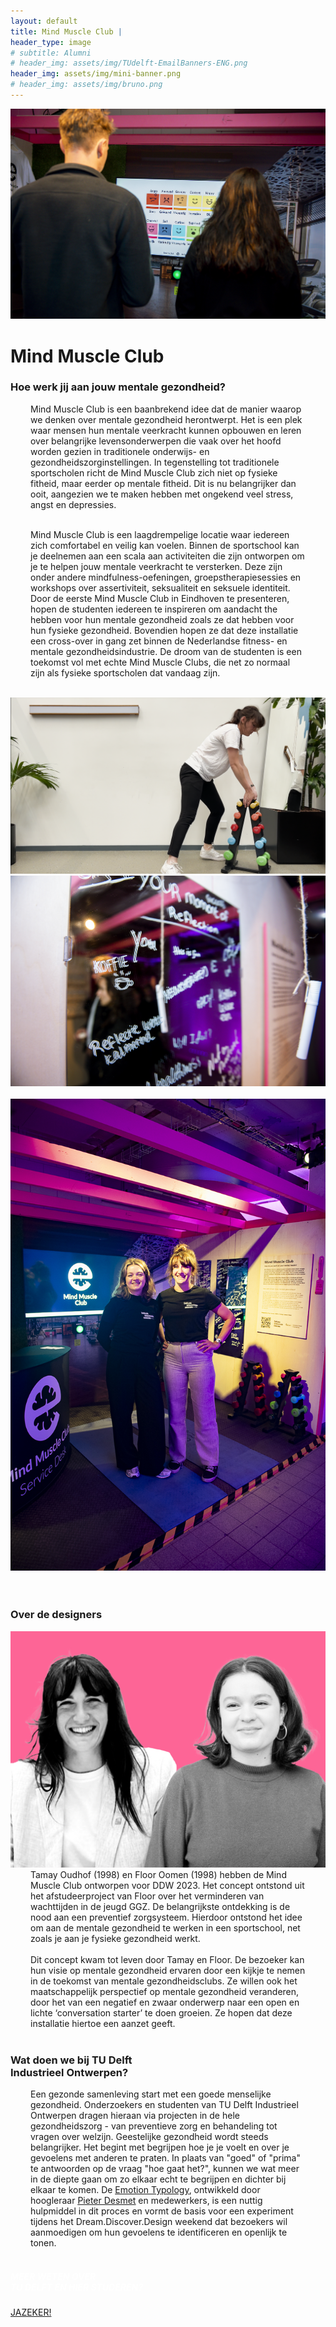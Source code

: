 ```yaml
---
layout: default
title: Mind Muscle Club |
header_type: image
# subtitle: Alumni
# header_img: assets/img/TUdelft-EmailBanners-ENG.png
header_img: assets/img/mini-banner.png
# header_img: assets/img/bruno.png
---
```


<!-- <img src="/assets/img/mini-banner.png" alt="Card image cap"> -->
<a href="/assets/img/Per project compressed/Mind Muscle - Top.jpg" target="_blank"><img src="/assets/img/Per project compressed/Mind Muscle - Top.jpg" alt="Card image cap"
class="main-image"></a>
<br> 


<!-- ## Title 1 -->
<div class="card muscle-card shadow">
<div class="card-body">
<h1 class="card-title text-center NeueMachina-project">Mind Muscle Club</h1>
<h3 class="text-center NeueMachina-h4">Hoe werk jij aan jouw mentale gezondheid?</h3>
  <div class="card-body text-center card-text" style="margin-left: 2rem;margin-right: 2rem;">
Mind Muscle Club is een baanbrekend idee dat de manier waarop we denken over mentale gezondheid
herontwerpt. Het is een plek waar mensen hun mentale veerkracht kunnen opbouwen en leren over
belangrijke levensonderwerpen die vaak over het hoofd worden gezien in traditionele onderwijs- en
gezondheidszorginstellingen. In tegenstelling tot traditionele sportscholen richt de Mind Muscle Club zich
niet op fysieke fitheid, maar eerder op mentale fitheid. Dit is nu belangrijker dan ooit, aangezien we te
maken hebben met ongekend veel stress, angst en depressies.<br>
<br>

Mind Muscle Club is een laagdrempelige locatie waar iedereen zich comfortabel en veilig kan voelen.
Binnen de sportschool kan je deelnemen aan een scala aan activiteiten die zijn ontworpen om je te
helpen jouw mentale veerkracht te versterken. Deze zijn onder andere mindfulness-oefeningen,
groepstherapiesessies en workshops over assertiviteit, seksualiteit en seksuele identiteit. Door de eerste
Mind Muscle Club in Eindhoven te presenteren, hopen de studenten iedereen te inspireren om aandacht
the hebben voor hun mentale gezondheid zoals ze dat hebben voor hun fysieke gezondheid. Bovendien
hopen ze dat deze installatie een cross-over in gang zet binnen de Nederlandse fitness- en mentale
gezondheidsindustrie. De droom van de studenten is een toekomst vol met echte Mind Muscle Clubs, die
net zo normaal zijn als fysieke sportscholen dat vandaag zijn.
  </div>
</div>
</div>
<br>
<div class="container">
  <div class="row">
    <div class="col-sm">
      <a href="/assets/img/Per project compressed/Mind Muscle - 2.png" target="_blank"><img src="/assets/img/Per project compressed/Mind Muscle - 2.png" alt="Card image cap"></a>
    </div>
    <div class="col-sm">
      <a href="/assets/img/Per project compressed/Mind Muscle - 3.jpg" target="_blank"><img src="/assets/img/Per project compressed/Mind Muscle - 3.jpg" alt="Card image cap"></a>
    </div>
  </div><br>
  <div class="row">
    <div class="col-sm">
      <a href="/assets/img/Per project compressed/Mind Muscle - 1.jpg" target="_blank"><img src="/assets/img/Per project compressed/Mind Muscle - 1.jpg" alt="Card image cap"></a>
    </div>
  </div>
  <br>
</div>
<br>
<!-- ## Title 2 -->
<div class="card white-card shadow">
<div class="card-body">
<h3 class="card-title text-center NeueMachina-h3">Over de designers</h3>
<img src="/assets/img/07MIndMuscleClub/MindMuscleClub-ProfileImage.jpg" alt="Card image cap">
  <div class="card-body text-center card-text" style="margin-left: 2rem;margin-right: 2rem;">
Tamay Oudhof (1998) en Floor Oomen (1998) hebben de Mind Muscle Club ontworpen voor DDW 2023.
Het concept ontstond uit het afstudeerproject van Floor over het verminderen van wachttijden in de jeugd
GGZ. De belangrijkste ontdekking is de nood aan een preventief zorgsysteem. Hierdoor ontstond het idee
om aan de mentale gezondheid te werken in een sportschool, net zoals je aan je fysieke gezondheid
werkt.<br><br>
Dit concept kwam tot leven door Tamay en Floor. De bezoeker kan hun visie op mentale gezondheid
ervaren door een kijkje te nemen in de toekomst van mentale gezondheidsclubs. Ze willen ook het
maatschappelijk perspectief op mentale gezondheid veranderen, door het van een negatief en zwaar
onderwerp naar een open en lichte ‘conversation starter’ te doen groeien. Ze hopen dat deze installatie
hiertoe een aanzet geeft.
  </div>
</div>
</div>
<br>
<!-- ## Title 3   -->
<div class="card white-card shadow">
<div class="card-body">
<h3 class="card-title text-center NeueMachina-h3">Wat doen we bij TU Delft<br> Industrieel Ontwerpen?</h3>
  <div class="card-body text-center card-text" style="margin-left: 2rem;margin-right: 2rem;">
Een gezonde samenleving start met een goede menselijke gezondheid. Onderzoekers en
studenten van TU Delft Industrieel Ontwerpen dragen hieraan via projecten in de hele
gezondheidszorg - van preventieve zorg en behandeling tot vragen over welzijn.
Geestelijke gezondheid wordt steeds belangrijker. Het begint met begrijpen hoe je je voelt en
over je gevoelens met anderen te praten. In plaats van "goed" of "prima" te antwoorden op de
vraag "hoe gaat het?", kunnen we wat meer in de diepte gaan om zo elkaar echt te begrijpen en
dichter bij elkaar te komen. De 
<a href="https://www.tudelft.nl/2022/io/december/ide-researchers-launch-open-source-online-emotion-typology" target="_blank"><u>Emotion Typology</u></a>,
 ontwikkeld door hoogleraar 
 <a href="https://www.tudelft.nl/en/ide/about-ide/people/desmet-pma/" target="_blank"><u>Pieter Desmet</u></a>
  en
medewerkers, is een nuttig hulpmiddel in dit proces en vormt de basis voor een experiment
tijdens het Dream.Discover.Design weekend dat bezoekers wil aanmoedigen om hun gevoelens
te identificeren en openlijk te tonen.
  </div>
</div>
</div>
<br>
<div class="card text-center  blue-card shadow">
  <div class="card-body">
    <h5 class="card-title NeueMachina-h4" style="color:white;">MEER WETEN OVER <br>TU DELFT EN HIER STUDEREN?</h5>
    <a href="https://www.tudelft.nl/onderwijs/praktische-zaken/voorzieningen" class="btn btn-primary NeueMachina">JAZEKER!</a>
  </div>
</div>